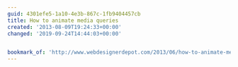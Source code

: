 ```yaml
---
guid: 4301efe5-1a10-4e3b-867c-1fb9404457cb
title: How to animate media queries
created: '2013-08-09T19:24:33+00:00'
changed: '2019-09-24T14:44:03+00:00'


bookmark_of: 'http://www.webdesignerdepot.com/2013/06/how-to-animate-media-queries/'
---
```




